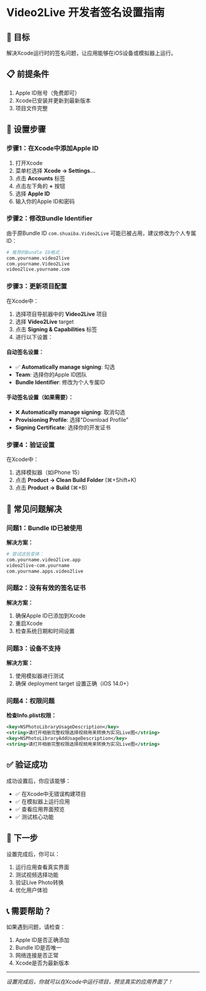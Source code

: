 # Video2Live 开发者签名设置指南

## 🎯 目标
解决Xcode运行时的签名问题，让应用能够在iOS设备或模拟器上运行。

## 📋 前提条件
1. Apple ID账号（免费即可）
2. Xcode已安装并更新到最新版本
3. 项目文件完整

## 🔧 设置步骤

### 步骤1：在Xcode中添加Apple ID

1. 打开Xcode
2. 菜单栏选择 **Xcode → Settings...**
3. 点击 **Accounts** 标签
4. 点击左下角的 **+** 按钮
5. 选择 **Apple ID**
6. 输入你的Apple ID和密码

### 步骤2：修改Bundle Identifier

由于原Bundle ID `com.shuaiba.Video2Live` 可能已被占用，建议修改为个人专属ID：

```bash
# 推荐的Bundle ID格式：
com.yourname.video2live
com.yourname.Video2Live
video2live.yourname.com
```

### 步骤3：更新项目配置

在Xcode中：

1. 选择项目导航器中的 **Video2Live** 项目
2. 选择 **Video2Live** target
3. 点击 **Signing & Capabilities** 标签
4. 进行以下设置：

#### 自动签名设置：
- ✅ **Automatically manage signing**: 勾选
- **Team**: 选择你的Apple ID团队
- **Bundle Identifier**: 修改为个人专属ID

#### 手动签名设置（如果需要）：
- ❌ **Automatically manage signing**: 取消勾选
- **Provisioning Profile**: 选择"Download Profile"
- **Signing Certificate**: 选择你的开发证书

### 步骤4：验证设置

在Xcode中：

1. 选择模拟器（如iPhone 15）
2. 点击 **Product → Clean Build Folder** (⌘+Shift+K)
3. 点击 **Product → Build** (⌘+B)

## 🚨 常见问题解决

### 问题1：Bundle ID已被使用
**解决方案：**
```bash
# 尝试这些变体：
com.yourname.video2live.app
video2live-com.yourname
com.yourname.apps.video2live
```

### 问题2：没有有效的签名证书
**解决方案：**
1. 确保Apple ID已添加到Xcode
2. 重启Xcode
3. 检查系统日期和时间设置

### 问题3：设备不支持
**解决方案：**
1. 使用模拟器进行测试
2. 确保 deployment target 设置正确（iOS 14.0+）

### 问题4：权限问题
**检查Info.plist权限：**
```xml
<key>NSPhotoLibraryUsageDescription</key>
<string>请打开相册完整权限选择视频用来转换为实况Live图</string>
<key>NSPhotoLibraryAddUsageDescription</key>
<string>请打开相册完整权限选择视频用来转换为实况Live图</string>
```

## ✅ 验证成功

成功设置后，你应该能够：
- ✅ 在Xcode中无错误构建项目
- ✅ 在模拟器上运行应用
- ✅ 查看应用界面预览
- ✅ 测试核心功能

## 🎯 下一步

设置完成后，你可以：
1. 运行应用查看真实界面
2. 测试视频选择功能
3. 验证Live Photo转换
4. 优化用户体验

## 📞 需要帮助？

如果遇到问题，请检查：
1. Apple ID是否正确添加
2. Bundle ID是否唯一
3. 网络连接是否正常
4. Xcode是否为最新版本

---

*设置完成后，你就可以在Xcode中运行项目，预览真实的应用界面了！*